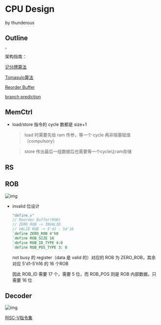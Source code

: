 # CPU Design

by thunderous

## Outline

<img src="D:\Sam\program\CPU-2022\CPU-design.png" style="zoom:30%">

架构指南：

[记分牌算法](https://zhuanlan.zhihu.com/p/496078836)

[Tomasulo算法](https://zhuanlan.zhihu.com/p/499978902)

[Reorder Buffer](https://zhuanlan.zhihu.com/p/501631371)

[branch prediction](https://zhuanlan.zhihu.com/p/490749315)

## MemCtrl

* load/store 指令的 cycle 数都是 size+1

  > load 时需要先给 ram 传参，等一个 cycle 再非阻塞赋值（compulsory）
  
  > store 传出最后一组数据后也需要等一个cycle让ram存储
  >
  > 

## RS



## ROB

![img](https://pic3.zhimg.com/v2-252534106244ab82292e5b856f296a06_r.jpg)

* invalid 位设计

  ```verilog
  "define.v"
  // Reorder Buffer(ROB)
  // ZERO_ROB -> INVALID 
  // VALID ROB -> 5'd1 - 5d'16
  `define ZERO_ROB 4'h0
  `define ROB_SIZE 16
  `define ROB_ID_TYPE 4:0
  `define ROB_POS_TYPE 3: 0
  ```

  not busy 的 register（data 是 valid 的）对应的 ROB 为 ZERO_ROB，其余对应 5'd1-5'h16 的 16 个ROB

  因此 ROB_ID 需要 17 个，需要 5 位，而 ROB_POS 则是 ROB 内部数据，只需要 16 位

##  Decoder

![img](https://img-blog.csdnimg.cn/20210514222917648.png?x-oss-process=image/watermark,type_ZmFuZ3poZW5naGVpdGk,shadow_10,text_aHR0cHM6Ly9ibG9nLmNzZG4ubmV0L3FxXzM4OTE1MzU0,size_16,color_FFFFFF,t_70)

[RISC-V指令集](https://blog.csdn.net/qq_38915354/article/details/115696721)
